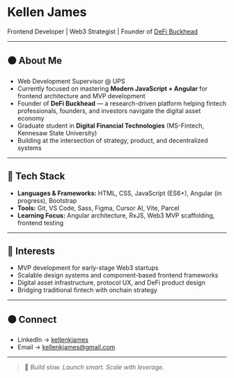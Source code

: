 # Kellen James

Frontend Developer | Web3 Strategist | Founder of [DeFi Buckhead](https://www.linkedin.com/in/kellenkjames)

---

## ⚫ About Me

- Web Development Supervisor @ UPS  
- Currently focused on mastering **Modern JavaScript + Angular** for frontend architecture and MVP development  
- Founder of **DeFi Buckhead** — a research-driven platform helping fintech professionals, founders, and investors navigate the digital asset economy  
- Graduate student in **Digital Financial Technologies** (MS-Fintech, Kennesaw State University)  
- Building at the intersection of strategy, product, and decentralized systems  

---

## 🔳 Tech Stack

- **Languages & Frameworks:** HTML, CSS, JavaScript (ES6+), Angular (in progress), Bootstrap  
- **Tools:** Git, VS Code, Sass, Figma, Cursor AI, Vite, Parcel  
- **Learning Focus:** Angular architecture, RxJS, Web3 MVP scaffolding, frontend testing  

---

## 🔘 Interests

- MVP development for early-stage Web3 startups  
- Scalable design systems and component-based frontend frameworks  
- Digital asset infrastructure, protocol UX, and DeFi product design  
- Bridging traditional fintech with onchain strategy  

---

## ⚫ Connect

- LinkedIn → [kellenkjames](https://www.linkedin.com/in/kellenkjames)  
- Email → kellenkjames@gmail.com  

---

> 🖤 *Build slow. Launch smart. Scale with leverage.*


<!---
Kellenkjames/Kellenkjames is a ✨ special ✨ repository because its `README.md` (this file) appears on your GitHub profile.
You can click the Preview link to take a look at your changes.
--->
